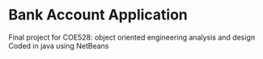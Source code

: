 # Bank Account Application
Final project for COE528: object oriented engineering analysis and design\
Coded in java using NetBeans
